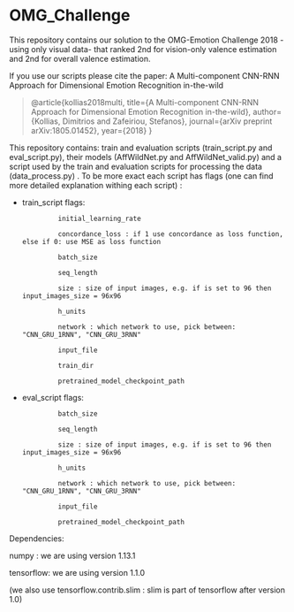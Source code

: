 # OMG_Challenge

This repository contains our solution to the OMG-Emotion Challenge 2018 -using only visual data- that ranked 2nd for vision-only valence estimation and 2nd for overall valence estimation.

If you use our scripts please cite the paper: 
A Multi-component CNN-RNN Approach for Dimensional Emotion Recognition in-the-wild

>@article{kollias2018multi,
  title={A Multi-component CNN-RNN Approach for Dimensional Emotion Recognition in-the-wild},
  author={Kollias, Dimitrios and Zafeiriou, Stefanos},
  journal={arXiv preprint arXiv:1805.01452},
  year={2018}
}

This repository contains: train and evaluation scripts (train_script.py and eval_script.py), their models (AffWildNet.py and AffWildNet_valid.py) and a script used by the train and evaluation scripts for processing the data (data_process.py) .
To be more exact each script has flags (one can find more detailed explanation withing each script) :
- train_script flags: 

               initial_learning_rate 
               
               concordance_loss : if 1 use concordance as loss function, else if 0: use MSE as loss function
               
               batch_size
               
               seq_length
               
               size : size of input images, e.g. if is set to 96 then input_images_size = 96x96
               
               h_units
               
               network : which network to use, pick between: "CNN_GRU_1RNN", "CNN_GRU_3RNN"  
               
               input_file
               
               train_dir
               
               pretrained_model_checkpoint_path 


- eval_script flags: 

               batch_size
               
               seq_length
               
               size : size of input images, e.g. if is set to 96 then input_images_size = 96x96
               
               h_units
               
               network : which network to use, pick between: "CNN_GRU_1RNN", "CNN_GRU_3RNN"  
               
               input_file
               
               pretrained_model_checkpoint_path 


Dependencies:

numpy : we are using version 1.13.1

tensorflow: we are using version 1.1.0 

(we also use tensorflow.contrib.slim : slim is part of tensorflow after version 1.0)

